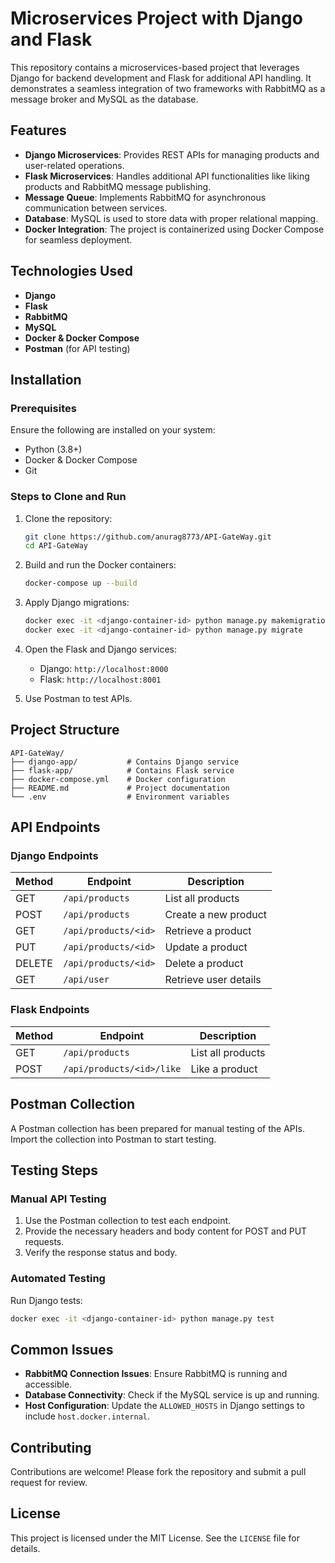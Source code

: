 # Microservices Project with Django and Flask

This repository contains a microservices-based project that leverages Django for backend development and Flask for additional API handling. It demonstrates a seamless integration of two frameworks with RabbitMQ as a message broker and MySQL as the database.

## Features

- **Django Microservices**: Provides REST APIs for managing products and user-related operations.
- **Flask Microservices**: Handles additional API functionalities like liking products and RabbitMQ message publishing.
- **Message Queue**: Implements RabbitMQ for asynchronous communication between services.
- **Database**: MySQL is used to store data with proper relational mapping.
- **Docker Integration**: The project is containerized using Docker Compose for seamless deployment.

## Technologies Used

- **Django**
- **Flask**
- **RabbitMQ**
- **MySQL**
- **Docker & Docker Compose**
- **Postman** (for API testing)

## Installation

### Prerequisites

Ensure the following are installed on your system:

- Python (3.8+)
- Docker & Docker Compose
- Git

### Steps to Clone and Run

1. Clone the repository:
   ```bash
   git clone https://github.com/anurag8773/API-GateWay.git
   cd API-GateWay
   ```

2. Build and run the Docker containers:
   ```bash
   docker-compose up --build
   ```

3. Apply Django migrations:
   ```bash
   docker exec -it <django-container-id> python manage.py makemigrations
   docker exec -it <django-container-id> python manage.py migrate
   ```

4. Open the Flask and Django services:
   - Django: `http://localhost:8000`
   - Flask: `http://localhost:8001`

5. Use Postman to test APIs.

## Project Structure

```
API-GateWay/
├── django-app/           # Contains Django service
├── flask-app/            # Contains Flask service
├── docker-compose.yml    # Docker configuration
├── README.md             # Project documentation
└── .env                  # Environment variables
```

## API Endpoints

### Django Endpoints

| Method | Endpoint                | Description             |
|--------|-------------------------|-------------------------|
| GET    | `/api/products`         | List all products       |
| POST   | `/api/products`         | Create a new product    |
| GET    | `/api/products/<id>`    | Retrieve a product      |
| PUT    | `/api/products/<id>`    | Update a product        |
| DELETE | `/api/products/<id>`    | Delete a product        |
| GET    | `/api/user`             | Retrieve user details   |

### Flask Endpoints

| Method | Endpoint                     | Description             |
|--------|------------------------------|-------------------------|
| GET    | `/api/products`              | List all products       |
| POST   | `/api/products/<id>/like`    | Like a product          |

## Postman Collection

A Postman collection has been prepared for manual testing of the APIs. Import the collection into Postman to start testing.

## Testing Steps

### Manual API Testing

1. Use the Postman collection to test each endpoint.
2. Provide the necessary headers and body content for POST and PUT requests.
3. Verify the response status and body.

### Automated Testing

Run Django tests:
```bash
docker exec -it <django-container-id> python manage.py test
```

## Common Issues

- **RabbitMQ Connection Issues**: Ensure RabbitMQ is running and accessible.
- **Database Connectivity**: Check if the MySQL service is up and running.
- **Host Configuration**: Update the `ALLOWED_HOSTS` in Django settings to include `host.docker.internal`.

## Contributing

Contributions are welcome! Please fork the repository and submit a pull request for review.

## License

This project is licensed under the MIT License. See the `LICENSE` file for details.
